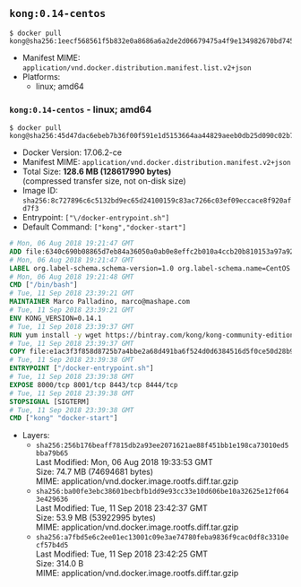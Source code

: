 ## `kong:0.14-centos`

```console
$ docker pull kong@sha256:1eecf568561f5b832e0a8686a6a2de2d06679475a4f9e134982670bd7454572d
```

-	Manifest MIME: `application/vnd.docker.distribution.manifest.list.v2+json`
-	Platforms:
	-	linux; amd64

### `kong:0.14-centos` - linux; amd64

```console
$ docker pull kong@sha256:45d47dac6ebeb7b36f00f591e1d5153664aa44829aeeb0db25d090c02b74afe6
```

-	Docker Version: 17.06.2-ce
-	Manifest MIME: `application/vnd.docker.distribution.manifest.v2+json`
-	Total Size: **128.6 MB (128617990 bytes)**  
	(compressed transfer size, not on-disk size)
-	Image ID: `sha256:8c727896c6c5132bd9ec65d24100159c83ac7266c03ef09eccace8f920afd7f3`
-	Entrypoint: `["\/docker-entrypoint.sh"]`
-	Default Command: `["kong","docker-start"]`

```dockerfile
# Mon, 06 Aug 2018 19:21:47 GMT
ADD file:6340c690b08865d7eb84a36050a0ab0e8effc2b010a4ccb20b810153a97a9228 in / 
# Mon, 06 Aug 2018 19:21:47 GMT
LABEL org.label-schema.schema-version=1.0 org.label-schema.name=CentOS Base Image org.label-schema.vendor=CentOS org.label-schema.license=GPLv2 org.label-schema.build-date=20180804
# Mon, 06 Aug 2018 19:21:48 GMT
CMD ["/bin/bash"]
# Tue, 11 Sep 2018 23:39:21 GMT
MAINTAINER Marco Palladino, marco@mashape.com
# Tue, 11 Sep 2018 23:39:21 GMT
ENV KONG_VERSION=0.14.1
# Tue, 11 Sep 2018 23:39:37 GMT
RUN yum install -y wget https://bintray.com/kong/kong-community-edition-rpm/download_file?file_path=centos/7/kong-community-edition-$KONG_VERSION.el7.noarch.rpm &&     yum clean all
# Tue, 11 Sep 2018 23:39:37 GMT
COPY file:e1ac3f3f858d8725b7a4bbe2a68d491ba6f524d0d6384516d5f0ce50d28b9fda in /docker-entrypoint.sh 
# Tue, 11 Sep 2018 23:39:38 GMT
ENTRYPOINT ["/docker-entrypoint.sh"]
# Tue, 11 Sep 2018 23:39:38 GMT
EXPOSE 8000/tcp 8001/tcp 8443/tcp 8444/tcp
# Tue, 11 Sep 2018 23:39:38 GMT
STOPSIGNAL [SIGTERM]
# Tue, 11 Sep 2018 23:39:38 GMT
CMD ["kong" "docker-start"]
```

-	Layers:
	-	`sha256:256b176beaff7815db2a93ee2071621ae88f451bb1e198ca73010ed5bba79b65`  
		Last Modified: Mon, 06 Aug 2018 19:33:53 GMT  
		Size: 74.7 MB (74694681 bytes)  
		MIME: application/vnd.docker.image.rootfs.diff.tar.gzip
	-	`sha256:ba00fe3ebc38601becbfb1dd9e93cc33e10d606be10a32625e12f0643e429636`  
		Last Modified: Tue, 11 Sep 2018 23:42:37 GMT  
		Size: 53.9 MB (53922995 bytes)  
		MIME: application/vnd.docker.image.rootfs.diff.tar.gzip
	-	`sha256:a7fbd5e6c2ee01ec13001c09e3ae74780feba9836f9cac0df8c3310ecf57b4d5`  
		Last Modified: Tue, 11 Sep 2018 23:42:25 GMT  
		Size: 314.0 B  
		MIME: application/vnd.docker.image.rootfs.diff.tar.gzip
